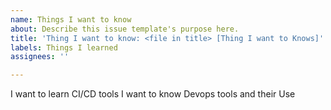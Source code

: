 ```yaml
---
name: Things I want to know
about: Describe this issue template's purpose here.
title: 'Thing I want to know: <file in title> [Thing I want to Knows]'
labels: Things I learned
assignees: ''

---
```


I want to learn CI/CD tools
I want to know Devops tools and their Use
